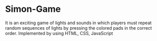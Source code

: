 # Simon-Game
It is an exciting game of lights and sounds in which players must
repeat random sequences of lights by pressing the colored pads
in the correct order. Implemented by using HTML, CSS,
JavaScript
